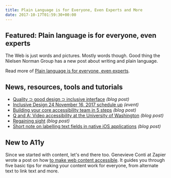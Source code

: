 ```yaml
---
title: Plain Language is for Everyone, Even Experts and More
date: 2017-10-17T01:59:30+00:00
---
```


## Featured: Plain language is for everyone, even experts

The Web is just words and pictures. Mostly words though. Good thing the Nielsen Norman Group has a new post about writing and plain language.

Read more of [Plain language is for everyone, even experts](https://www.nngroup.com/articles/plain-language-experts/).

## News, resources, tools and tutorials

- [Quality ⊃ good design ⊃ inclusive interface](https://www.micmath.net/post/quality-good-design-inclusive/) *(blog post)*
- [Inclusive Design 24 November 16, 2017 schedule up](https://www.inclusivedesign24.org) *(event)*
- [Building your core accessibility team in 5 steps](https://www.deque.com/blog/steps-build-core-accessibility-team/) *(blog post)*
- [Q and A: Video accessibility at the University of Washington](http://www.3playmedia.com/2017/10/06/qa-video-accessibility-at-the-university-of-washington/) *(blog post)*
- [Regaining sight](https://tink.uk/regaining-sight/) *(blog post)*
- [Short note on labelling text fields in native iOS applications](https://developer.paciellogroup.com/blog/2017/07/short-note-on-labelling-text-fields-in-native-ios-applications/) *(blog post)*

## New to A11y

Since we started with content, let's end there too. Genevieve Conti at Zapier wrote a post on how [to make web content accessible](https://zapier.com/blog/accessible-web-content/). It guides you through five basic tips for making your content work for everyone, from alternate text to link text and more.
